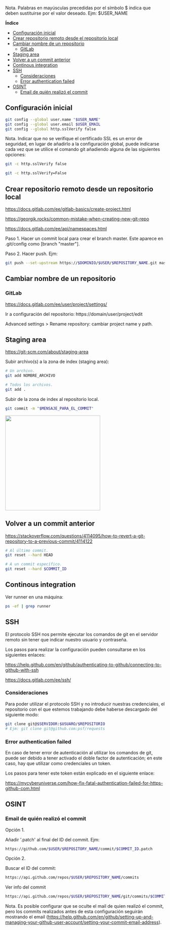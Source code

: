 Nota. Palabras en mayúsculas precedidas por el símbolo $ indica que deben sustituirse por el valor deseado. Ejm: $USER_NAME

**Índice**

- [Configuración inicial](#configuración-inicial)
- [Crear repositorio remoto desde el repositorio local](#crear-repositorio-remoto-desde-un-repositorio-local)
- [Cambiar nombre de un repositorio](#cambiar-nombre-de-un-repositorio)
  - [GitLab](#gitlab)
- [Staging area](#staging-area)
- [Volver a un commit anterior](#volver-a-un-commit-anterior)
- [Continous integration](#continous-integration)
- [SSH](#ssh)
  - [Consideraciones](#consideraciones)
  - [Error authentication failed](#error-authentication-failed)
- [OSINT](#osint)
  - [Email de quién realizó el commit](#email-de-quién-realizó-el-commit)


## Configuración inicial

```bash
git config --global user.name "$USER_NAME"
git config --global user.email $USER_EMAIL
git config --global http.sslVerify false
```

Nota. Indicar que no se verifique el certificado SSL es un error de seguridad, en lugar de añadirlo a la configuración global, puede indicarse cada vez que se utilice el comando git añadiendo alguna de las siguientes opciones:

```bash
git -c http.sslVerify false
```

```bash
git -c http.sslVerify=False
```

## Crear repositorio remoto desde un repositorio local 

https://docs.gitlab.com/ee/gitlab-basics/create-project.html

https://georgik.rocks/common-mistake-when-creating-new-git-repo

https://docs.gitlab.com/ee/api/namespaces.html

Paso 1. Hacer un commit local para crear el branch master. Este aparece en .git/config como [branch "master"].

Paso 2. Hacer push. Ejm:

```bash
git push --set-upstream https://$DOMINIO/$USER/$REPOSITORY_NAME.git master
```

## Cambiar nombre de un repositorio 

### GitLab

https://docs.gitlab.com/ee/user/project/settings/

Ir a configuración del repositorio: https://domain/user/project/edit

Advanced settings > Rename repository: cambiar project name y path.

## Staging area

https://git-scm.com/about/staging-area

Subir archivo(s) a la zona de index (staging area):

```bash
# Un archivo.
git add NOMBRE_ARCHIVO

# Todos los archivos.
git add .
```

Subir de la zona de index al repositorio local.

```bash
git commit -m "$MENSAJE_PARA_EL_COMMIT"
```

<img src="https://git-scm.com/images/about/index1@2x.png" alt="" width="300">

## Volver a un commit anterior

https://stackoverflow.com/questions/4114095/how-to-revert-a-git-repository-to-a-previous-commit/4114122

```bash
# Al último commit.
git reset --hard HEAD

# A un commit específico.
git reset --hard $COMMIT_ID
```

## Continous integration

Ver runner en una máquina:

```bash
ps -ef | grep runner
```

## SSH

El protocolo SSH nos permite ejecutar los comandos de git en el servidor remoto sin tener que indicar nuestro usuario y contraseña.

Los pasos para realizar la configuración pueden consultarse en los siguientes enlaces:

https://help.github.com/en/github/authenticating-to-github/connecting-to-github-with-ssh

https://docs.gitlab.com/ee/ssh/

### Consideraciones

Para poder utilizar el protocolo SSH y no introducir nuestras credenciales, el repositorio con el que estemos trabajando debe haberse descargado del siguiente modo:

```bash
git clone git@$SERVIDOR:$USUARO/$REPOSITORIO
# Ejm: git clone git@github.com:psf/requests
```

### Error authentication failed

En caso de tener error de autenticación al utilizar los comandos de git, puede ser debido a tener activado el doble factor de autenticación; en este caso, hay que utilizar como credenciales un token.

Los pasos para tener este token están explicado en el siguiente enlace:

https://mycyberuniverse.com/how-fix-fatal-authentication-failed-for-https-github-com.html

## OSINT

### Email de quién realizó el commit 

Opción 1.

Añadir '.patch' al final del ID del commit. Ejm:

```bash
https://github.com/$USER/$REPOSITORY_NAME/commit/$COMMIT_ID.patch
```

Opción 2.

Buscar el ID del commit:

```bash
https://api.github.com/repos/$USER/$REPOSITORY_NAME/commits
```

Ver info del commit

```bash
https://api.github.com/repos/$USER/$REPOSITORY_NAME/git/commits/$COMMIT_ID
```

Nota. Es posible configurar que se oculte el mail de quien realizó el commit, pero los commits realizados antes de esta configuración seguirán mostrando el email (https://help.github.com/en/github/setting-up-and-managing-your-github-user-account/setting-your-commit-email-address).
